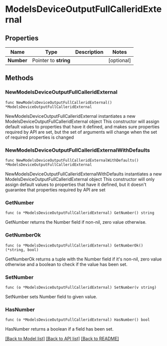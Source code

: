 # ModelsDeviceOutputFullCalleridExternal

## Properties

Name | Type | Description | Notes
------------ | ------------- | ------------- | -------------
**Number** | Pointer to **string** |  | [optional] 

## Methods

### NewModelsDeviceOutputFullCalleridExternal

`func NewModelsDeviceOutputFullCalleridExternal() *ModelsDeviceOutputFullCalleridExternal`

NewModelsDeviceOutputFullCalleridExternal instantiates a new ModelsDeviceOutputFullCalleridExternal object
This constructor will assign default values to properties that have it defined,
and makes sure properties required by API are set, but the set of arguments
will change when the set of required properties is changed

### NewModelsDeviceOutputFullCalleridExternalWithDefaults

`func NewModelsDeviceOutputFullCalleridExternalWithDefaults() *ModelsDeviceOutputFullCalleridExternal`

NewModelsDeviceOutputFullCalleridExternalWithDefaults instantiates a new ModelsDeviceOutputFullCalleridExternal object
This constructor will only assign default values to properties that have it defined,
but it doesn't guarantee that properties required by API are set

### GetNumber

`func (o *ModelsDeviceOutputFullCalleridExternal) GetNumber() string`

GetNumber returns the Number field if non-nil, zero value otherwise.

### GetNumberOk

`func (o *ModelsDeviceOutputFullCalleridExternal) GetNumberOk() (*string, bool)`

GetNumberOk returns a tuple with the Number field if it's non-nil, zero value otherwise
and a boolean to check if the value has been set.

### SetNumber

`func (o *ModelsDeviceOutputFullCalleridExternal) SetNumber(v string)`

SetNumber sets Number field to given value.

### HasNumber

`func (o *ModelsDeviceOutputFullCalleridExternal) HasNumber() bool`

HasNumber returns a boolean if a field has been set.


[[Back to Model list]](../README.md#documentation-for-models) [[Back to API list]](../README.md#documentation-for-api-endpoints) [[Back to README]](../README.md)


